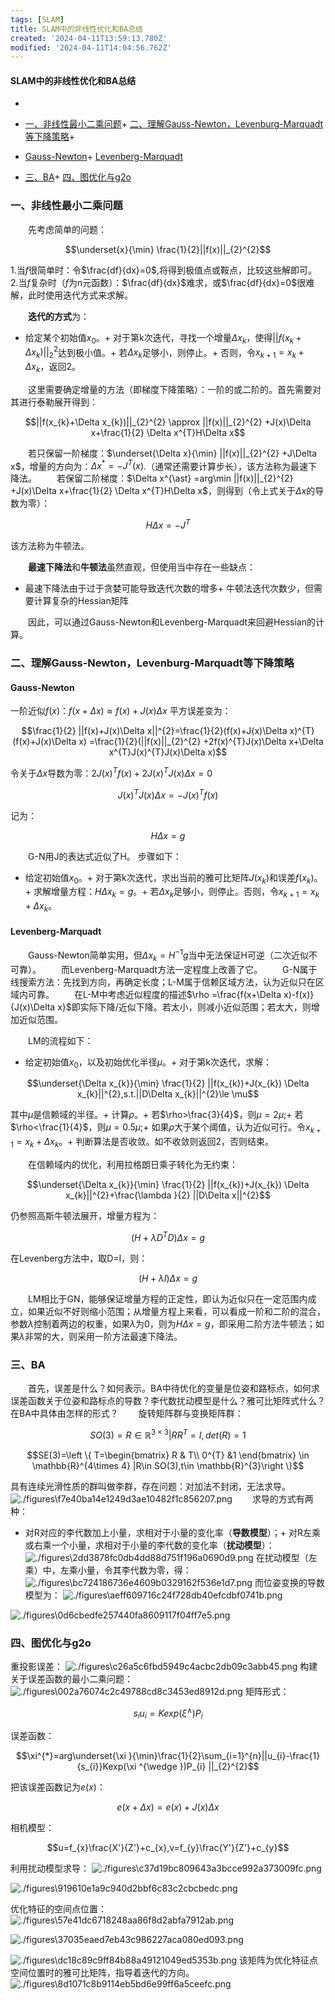 ```yaml
---
tags: [SLAM]
title: SLAM中的非线性优化和BA总结
created: '2024-04-11T13:59:13.780Z'
modified: '2024-04-11T14:04:56.762Z'
---
```






#### SLAM中的非线性优化和BA总结


+ 
+ [一、非线性最小二乘问题](#_1)+ [二、理解Gauss-Newton，Levenburg-Marquadt等下降策略](#GaussNewtonLevenburgMarquadt_20)+ 
+ [Gauss-Newton](#GaussNewton_21)+ [Levenberg-Marquadt](#LevenbergMarquadt_33)

+ [三、BA](#BA_49)+ [四、图优化与g2o](#g2o_64)







### 一、非线性最小二乘问题


  先考虑简单的问题：

$$\underset{x}{\min} \frac{1}{2}||f(x)||_{2}^{2}$$

1.当$f$很简单时：令$\frac{df}{dx}=0$,将得到极值点或鞍点，比较这些解即可。 2.当$f$复杂时（$f$为n元函数）：$\frac{df}{dx}$难求，或$\frac{df}{dx}=0$很难解，此时使用迭代方式来求解。

  **迭代的方式**为：

+ 给定某个初始值$x_{0}$。+ 对于第k次迭代，寻找一个增量$\Delta x_{k}$，使得$||f(x_{k}+\Delta x_{k})||_{2}^{2}$达到极小值。+ 若$\Delta x_{k}$足够小，则停止。+ 否则，令$x_{k+1}=x_{k}+\Delta x_{k}$，返回2。


  这里需要确定增量的方法（即梯度下降策略）：一阶的或二阶的。首先需要对其进行泰勒展开得到：

$$||f(x_{k}+\Delta x_{k})||_{2}^{2} \approx ||f(x)||_{2}^{2} +J(x)\Delta x+\frac{1}{2} \Delta x^{T}H\Delta x$$

  若只保留一阶梯度：$\underset{\Delta x}{\min} ||f(x)||_{2}^{2} +J\Delta x$，增量的方向为：$\Delta x^{\ast} =-J^{T}(x)$.（通常还需要计算步长），该方法称为最速下降法。   若保留二阶梯度：$\Delta x^{\ast} =arg\min ||f(x)||_{2}^{2} +J(x)\Delta x+\frac{1}{2} \Delta x^{T}H\Delta x$，则得到（令上式关于$\Delta x$的导数为零）：

$$H \Delta x=-J^{T}$$

该方法称为牛顿法。

  **最速下降法**和**牛顿法**虽然直观，但使用当中存在一些缺点：

+ 最速下降法由于过于贪婪可能导致迭代次数的增多+ 牛顿法迭代次数少，但需要计算复杂的Hessian矩阵


  因此，可以通过Gauss-Newton和Levenberg-Marquadt来回避Hessian的计算。

### 二、理解Gauss-Newton，Levenburg-Marquadt等下降策略


#### Gauss-Newton


一阶近似$f(x)$：$f(x+\Delta x)\approx f(x)+J(x)\Delta x$ 平方误差变为：

$$\frac{1}{2} ||f(x)+J(x)\Delta x||^{2}=\frac{1}{2}(f(x)+J(x)\Delta x)^{T}(f(x)+J(x)\Delta x) =\frac{1}{2}(||f(x)||_{2}^{2} +2f(x)^{T}J(x)\Delta x+\Delta x^{T}J(x)^{T}J(x)\Delta x)$$

令关于$\Delta x$导数为零：$2J(x)^{T}f(x)+2J(x)^{T}J(x)\Delta x=0$

$$J(x)^{T}J(x)\Delta x=-J(x)^{T}f(x)$$

 记为：

$$H \Delta x=g$$

   G-N用J的表达式近似了H。 步骤如下：

+ 给定初始值$x_{0}$。+ 对于第k次迭代，求出当前的雅可比矩阵$J(x_{k})$和误差$f(x_{k})$。+ 求解增量方程：$H \Delta x_{k}=g$。+ 若$\Delta x_{k}$足够小，则停止。否则，令$x_{k+1}=x_{k}+ \Delta x_{k}$。


#### Levenberg-Marquadt


  Gauss-Newton简单实用，但$\Delta x_{k}=H^{-1}g$当中无法保证H可逆（二次近似不可靠）。   而Levenberg-Marquadt方法一定程度上改善了它。   G-N属于线搜索方法：先找到方向，再确定长度；L-M属于信赖区域方法，认为近似只在区域内可靠。   在L-M中考虑近似程度的描述$\rho =\frac{f(x+\Delta x)-f(x)}{J(x)\Delta x}$即实际下降/近似下降。若太小，则减小近似范围；若太大，则增加近似范围。

  LM的流程如下：

+ 给定初始值$x_{0}$，以及初始优化半径$\mu$。+ 对于第k次迭代，求解：

$$\underset{\Delta x_{k}}{\min} \frac{1}{2} ||f(x_{k})+J(x_{k}) \Delta x_{k}||^{2},s.t.||D\Delta x_{k}||^{2}\le \mu$$

其中$\mu$是信赖域的半径。+ 计算$\rho$。+ 若$\rho>\frac{3}{4}$，则$\mu = 2\mu$;+ 若$\rho<\frac{1}{4}$，则$\mu = 0.5\mu$;+ 如果$\rho$大于某个阈值，认为近似可行。令$x_{k+1}=x_{k}+\Delta x_{k}$。+ 判断算法是否收敛。如不收敛则返回2，否则结束。


  在信赖域内的优化，利用拉格朗日乘子转化为无约束：

$$\underset{\Delta x_{k}}{\min} \frac{1}{2} ||f(x_{k})+J(x_{k}) \Delta x_{k}||^{2}+\frac{\lambda }{2} ||D\Delta x||^{2}$$

仍参照高斯牛顿法展开，增量方程为：

$$(H+\lambda D^{T}D)\Delta x=g$$

在Levenberg方法中，取D=I，则：

$$(H+\lambda I)\Delta x=g$$

  LM相比于GN，能够保证增量方程的正定性，即认为近似只在一定范围内成立，如果近似不好则缩小范围；从增量方程上来看，可以看成一阶和二阶的混合，参数$\lambda$控制着两边的权重，如果$\lambda$为0，则为$H\Delta x=g$，即采用二阶方法牛顿法；如果$\lambda$非常的大，则采用一阶方法最速下降法。

### 三、BA


  首先，误差是什么？如何表示。BA中待优化的变量是位姿和路标点，如何求误差函数关于位姿和路标点的导数？李代数扰动模型是什么？雅可比矩阵式什么？在BA中具体由怎样的形式？   旋转矩阵群与变换矩阵群：

$$SO(3)={R\in \mathbb{R}^{3\times 3}|RR^{T}=I,det(R)=1}$$



$$SE(3)=\left \{ T=\begin{bmatrix} R & T\\ 0^{T} &1 \end{bmatrix} \in \mathbb{R}^{4\times 4} |R\in SO(3),t\in \mathbb{R}^{3}\right \}$$

具有连续光滑性质的群叫做李群，存在问题：对加法不封闭，无法求导。 
![./figures\f7e40ba14e1249d3ae10482f1c856207.png](./figures\f7e40ba14e1249d3ae10482f1c856207.png)
   求导的方式有两种：

+ 对R对应的李代数加上小量，求相对于小量的变化率（**导数模型**）；+ 对R左乘或右乘一个小量，求相对于小量的李代数的变化率（**扰动模型**）：
![./figures\2dd3878fc0db4dd88d751f196a0690d9.png](./figures\2dd3878fc0db4dd88d751f196a0690d9.png)
 在扰动模型（左乘）中，左乘小量，令其李代数为零，得： 
![./figures\bc724186736e4609b0329162f536e1d7.png](./figures\bc724186736e4609b0329162f536e1d7.png)
 而位姿变换的导数模型为： 
![./figures\aeff609716c24f728db40efcdbf0741b.png](./figures\aeff609716c24f728db40efcdbf0741b.png)

![./figures\0d6cbedfe257440fa8609117f04ff7e5.png](./figures\0d6cbedfe257440fa8609117f04ff7e5.png)



### 四、图优化与g2o


重投影误差： 
![./figures\c26a5c6fbd5949c4acbc2db09c3abb45.png](./figures\c26a5c6fbd5949c4acbc2db09c3abb45.png)
 构建关于误差函数的最小二乘问题： 
![./figures\002a76074c2c49788cd8c3453ed8912d.png](./figures\002a76074c2c49788cd8c3453ed8912d.png)
 矩阵形式：

$$s_{i}u_{i}=Kexp(\xi ^{\wedge})P_{i}$$

误差函数：

$$\xi^{*}=arg\underset{\xi }{\min}\frac{1}{2}\sum_{i=1}^{n}||u_{i}-\frac{1}{s_{i}}Kexp(\xi ^{\wedge })P_{i} ||_{2}^{2}$$

把该误差函数记为$e(x)$：

$$e(x+ \Delta x)=e(x)+J(x)\Delta x$$

相机模型：

$$u=f_{x}\frac{X'}{Z'}+c_{x},v=f_{y}\frac{Y'}{Z'}+c_{y}$$

利用扰动模型求导： 
![./figures\c37d19bc809643a3bcce992a373009fc.png](./figures\c37d19bc809643a3bcce992a373009fc.png)
 
![./figures\919610e1a9c940d2bbf6c83c2cbcbedc.png](./figures\919610e1a9c940d2bbf6c83c2cbcbedc.png)


优化特征的空间点位置： 
![./figures\57e41dc6718248aa86f8d2abfa7912ab.png](./figures\57e41dc6718248aa86f8d2abfa7912ab.png)



![./figures\37035eaed7eb43c986227aca080ed093.png](./figures\37035eaed7eb43c986227aca080ed093.png)
 
![./figures\dc18c89c9ff84b88a49121049ed5353b.png](./figures\dc18c89c9ff84b88a49121049ed5353b.png)
 该矩阵为优化特征点空间位置时的雅可比矩阵，指导着迭代的方向。 
![./figures\8d1071c8b9114eb5bd6e99ff6a5ceefc.png](./figures\8d1071c8b9114eb5bd6e99ff6a5ceefc.png)



